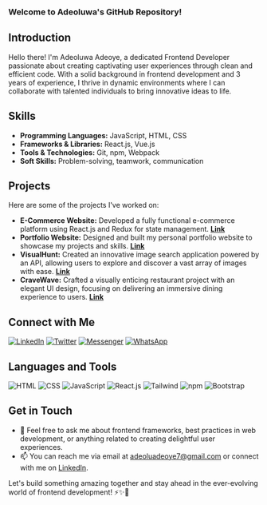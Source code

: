 ### Welcome to Adeoluwa's GitHub Repository!

## Introduction
Hello there! I'm Adeoluwa Adeoye, a dedicated Frontend Developer passionate about creating captivating user experiences through clean and efficient code. With a solid background in frontend development and 3 years of experience, I thrive in dynamic environments where I can collaborate with talented individuals to bring innovative ideas to life.

## Skills
- **Programming Languages:** JavaScript, HTML, CSS
- **Frameworks & Libraries:** React.js, Vue.js
- **Tools & Technologies:** Git, npm, Webpack
- **Soft Skills:** Problem-solving, teamwork, communication

## Projects
Here are some of the projects I've worked on:
- **E-Commerce Website:** Developed a fully functional e-commerce platform using React.js and Redux for state management. [**Link**](https://tastytopz.netlify.app/)
- **Portfolio Website:** Designed and built my personal portfolio website to showcase my projects and skills. [**Link**](https://adeoluwaadeoye.netlify.app/)
- **VisualHunt:** Created an innovative image search application powered by an API, allowing users to explore and discover a vast array of images with ease. [**Link**](https://visualhunt.netlify.app/)
- **CraveWave:** Crafted a visually enticing restaurant project with an elegant UI design, focusing on delivering an immersive dining experience to users. [**Link**](https://cravewave.netlify.app/)

## Connect with Me
[![LinkedIn](https://www.vectorlogo.zone/logos/linkedin/linkedin-icon.svg)](https://linkedin.com/in/adeoyeadeoluwa)
[![Twitter](https://www.vectorlogo.zone/logos/twitter-x/twitter-x-icon.svg)](https://www.twitter.com/adeoluwatweets)
[![Messenger](https://www.vectorlogo.zone/logos/messenger/messenger-icon.svg)](https://m.me/adeoluwa.adeoye.90)
[![WhatsApp](https://www.vectorlogo.zone/logos/whatsapp/whatsapp-icon.svg)](https://wa.me/+2348140898790)

## Languages and Tools
![HTML](https://www.vectorlogo.zone/logos/w3_html5/w3_html5-icon.svg)
![CSS](https://www.vectorlogo.zone/logos/netlifyapp_watercss/netlifyapp_watercss-icon.svg)
![JavaScript](https://www.vectorlogo.zone/logos/javascript/javascript-icon.svg)
![React.js](https://www.vectorlogo.zone/logos/reactjs/reactjs-icon.svg)
![Tailwind](https://www.vectorlogo.zone/logos/tailwindcss/tailwindcss-icon.svg)
![npm](https://www.vectorlogo.zone/logos/npmjs/npmjs-icon.svg)
![Bootstrap](https://www.vectorlogo.zone/logos/getbootstrap/getbootstrap-icon.svg)

## Get in Touch
- 💬 Feel free to ask me about frontend frameworks, best practices in web development, or anything related to creating delightful user experiences.
- 📫 You can reach me via email at adeoluadeoye7@gmail.com or connect with me on [LinkedIn](https://linkedin.com/in/adeoyeadeoluwa).

Let's build something amazing together and stay ahead in the ever-evolving world of frontend development! ⚡️✨🚀
